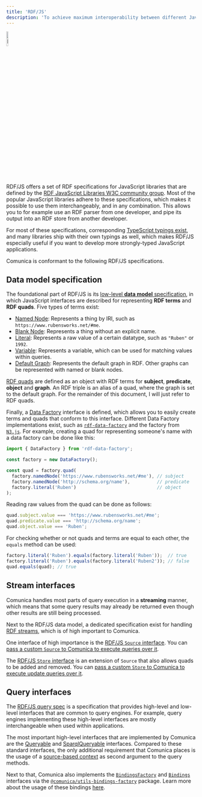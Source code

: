 ```yaml
---
title: 'RDF/JS'
description: 'To achieve maximum interoperability between different JavaScript libraries, Comunica builds on top of the RDF/JS specifications.'
---
```


<div class="docs-intro-img">
  <a href="http://rdf.js.org/"><img src="/img/rdfjs.png" alt="RDF/JS logo" style="width:10%" \></a>
</div>

RDF/JS offers a set of RDF specifications for JavaScript libraries
that are defined by the [RDF JavaScript Libraries W3C community group](https://www.w3.org/community/rdfjs/).
Most of the popular JavaScript libraries adhere to these specifications, which makes it possible to use them interchangeably, and in any combination.
This allows you to for example use an RDF parser from one developer, and pipe its output into an RDF store from another developer.

For most of these specifications, corresponding [TypeScript typings exist](https://www.npmjs.com/package/@types/rdf-js),
and many libraries ship with their own typings as well,
which makes RDF/JS especially useful if you want to develop more strongly-typed JavaScript applications.

Comunica is conformant to the following RDF/JS specifications. 

## Data model specification

The foundational part of RDF/JS is its [low-level **data model** specification](http://rdf.js.org/data-model-spec/),
in which JavaScript interfaces are described for representing **RDF terms** and **RDF quads**.
Five types of terms exist:

* [Named Node](http://rdf.js.org/data-model-spec/#namednode-interface): Represents a thing by IRI, such as `https://www.rubensworks.net/#me`.
* [Blank Node](http://rdf.js.org/data-model-spec/#blanknode-interface): Represents a thing without an explicit name.
* [Literal](http://rdf.js.org/data-model-spec/#literal-interface): Represents a raw value of a certain datatype, such as `"Ruben"` or `1992`.
* [Variable](http://rdf.js.org/data-model-spec/#variable-interface): Represents a variable, which can be used for matching values within queries.
* [Default Graph](http://rdf.js.org/data-model-spec/#defaultgraph-interface): Represents the default graph in RDF. Other graphs can be represented with named or blank nodes.

[RDF quads](http://rdf.js.org/data-model-spec/#quad-interface) are defined as an object with RDF terms for **subject**, **predicate**, **object** and **graph**.
An RDF triple is an alias of a quad,
where the graph is set to the default graph.
For the remainder of this document, I will just refer to RDF quads.

Finally, a [Data Factory](http://rdf.js.org/data-model-spec/#datafactory-interface) interface is defined,
which allows you to easily create terms and quads that conform to this interface.
Different Data Factory implementations exist, such as [`rdf-data-factory`](https://www.npmjs.com/package/rdf-data-factory)
and the factory from [`N3.js`](https://github.com/rdfjs/N3.js#interface-specifications).
For example, creating a quad for representing someone's name with a data factory can be done like this:

```javascript
import { DataFactory } from 'rdf-data-factory';

const factory = new DataFactory();

const quad = factory.quad(
  factory.namedNode('https://www.rubensworks.net/#me'), // subject
  factory.namedNode('http://schema.org/name'),          // predicate
  factory.literal('Ruben')                              // object
);
```

Reading raw values from the quad can be done as follows:

```javascript
quad.subject.value === 'https://www.rubensworks.net/#me';
quad.predicate.value === 'http://schema.org/name';
quad.object.value === 'Ruben';
```

For checking whether or not quads and terms are equal to each other, the `equals` method can be used:

```javascript
factory.literal('Ruben').equals(factory.literal('Ruben'));  // true
factory.literal('Ruben').equals(factory.literal('Ruben2')); // false
quad.equals(quad); // true
```

## Stream interfaces

Comunica handles most parts of query execution in a **streaming** manner,
which means that some query results may already be returned
even though other results are still being processed.

Next to the RDF/JS data model, a dedicated specification exist for handling [RDF streams](http://rdf.js.org/stream-spec/),
which is of high important to Comunica.

One interface of high importance is the [RDF/JS `Source` interface](http://rdf.js.org/stream-spec/#source-interface).
You can [pass a custom `Source` to Comunica to execute queries over it](/docs/query/advanced/rdfjs_querying/).

The [RDF/JS `Store` interface](http://rdf.js.org/stream-spec/#store-interface) is an extension of `Source`
that also allows quads to be added and removed.
You can [pass a custom `Store` to Comunica to execute update queries over it](/docs/query/advanced/rdfjs_updating/).

## Query interfaces

The [RDF/JS query spec](http://rdf.js.org/query-spec/) is a specification that provides
high-level and low-level interfaces that are common to query engines.
For example, query engines implementing these high-level interfaces are mostly interchangeable when used within applications.

The most important high-level interfaces that are implemented by Comunica
are the [Queryable](https://rdf.js.org/query-spec/#queryable-interfaces)
and [SparqlQueryable](https://rdf.js.org/query-spec/#sparql-queryable-interfaces) interfaces.
Compared to these standard interfaces, the only additional requirement that Comunica places is the usage
of a [source-based context](https://rdf.js.org/query-spec/#querysourcecontext-interface) as second argument to the query methods.

Next to that, Comunica also implements the [`BindingsFactory`](http://rdf.js.org/query-spec/#bindingsfactory-interface)
and  [`Bindings`](http://rdf.js.org/query-spec/#bindings-interface) interfaces via the
[`@comunica/utils-bindings-factory`](https://github.com/comunica/comunica/tree/master/packages/bindings-factory) package.
Learn more about the usage of these bindings [here](/docs/query/advanced/bindings/).
